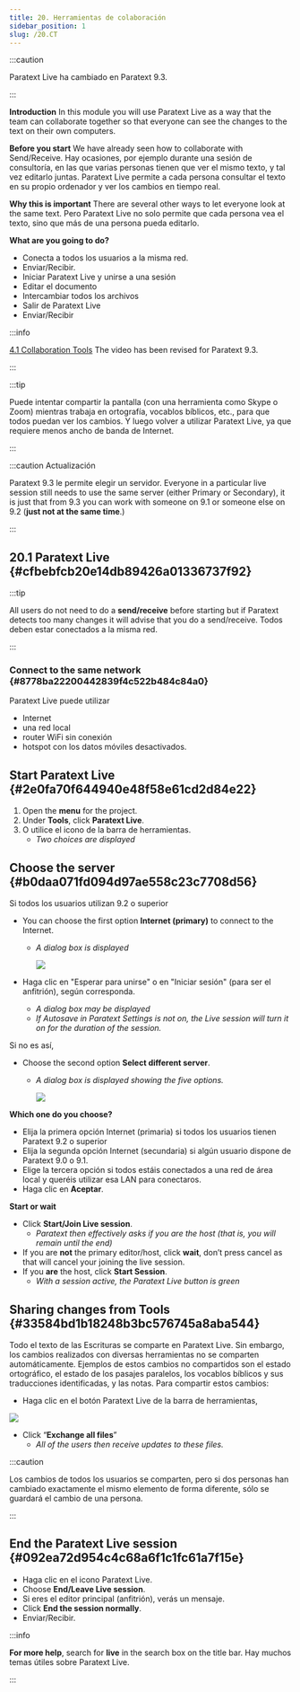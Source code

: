 ```yaml
---
title: 20. Herramientas de colaboración
sidebar_position: 1
slug: /20.CT
---
```


:::caution

Paratext Live ha cambiado en Paratext 9.3.

:::

**Introduction**  In this module you will use Paratext Live as a way that the team can collaborate together so that everyone can see the changes to the text on their own computers.

**Before you start**  We have already seen how to collaborate with Send/Receive. Hay ocasiones, por ejemplo durante una sesión de consultoría, en las que varias personas tienen que ver el mismo texto, y tal vez editarlo juntas. Paratext Live permite a cada persona consultar el texto en su propio ordenador y ver los cambios en tiempo real.

**Why this is important**  There are several other ways to let everyone look at the same text. Pero Paratext Live no solo permite que cada persona vea el texto, sino que más de una persona pueda editarlo.

**What are you going to do?**

- Conecta a todos los usuarios a la misma red.
- Enviar/Recibir.
- Iniciar Paratext Live y unirse a una sesión
- Editar el documento
- Intercambiar todos los archivos
- Salir de Paratext Live
- Enviar/Recibir

:::info

[4.1 Collaboration Tools](https://vimeo.com/641947293)  The video has been revised for Paratext 9.3.

:::

:::tip

Puede intentar compartir la pantalla (con una herramienta como Skype o Zoom) mientras trabaja en ortografía, vocablos bíblicos, etc., para que todos puedan ver los cambios. Y luego volver a utilizar Paratext Live, ya que requiere menos ancho de banda de Internet.

:::

:::caution Actualización

Paratext 9.3 le permite elegir un servidor. Everyone in a particular live session still needs to use the same server (either Primary or Secondary), it is just that from 9.3 you can work with someone on 9.1 or someone else on 9.2 (**just not at the same time**.)

:::

## 20.1 Paratext Live {#cfbebfcb20e14db89426a01336737f92}

:::tip

All users do not need to do a **send/receive** before starting but if Paratext detects too many changes it will advise that you do a send/receive. Todos deben estar conectados a la misma red.

:::

### Connect to the same network {#8778ba22200442839f4c522b484c84a0}

Paratext Live puede utilizar

- Internet
- una red local
- router WiFi sin conexión
- hotspot con los datos móviles desactivados.

## Start Paratext Live {#2e0fa70f644940e48f58e61cd2d84e22}

1. Open the **menu** for the project.
2. Under **Tools**, click **Paratext Live**.
3. O utilice el icono de la barra de herramientas.
   - _Two choices are displayed_

## Choose the server {#b0daa071fd094d97ae558c23c7708d56}

Si todos los usuarios utilizan 9.2 o superior

- You can choose the first option **Internet (primary)** to connect to the Internet.
  - _A dialog box is displayed_

    ![](./918960374.png)

- Haga clic en "Esperar para unirse" o en "Iniciar sesión" (para ser el anfitrión), según corresponda.
  - _A dialog box may be displayed_
  - _If Autosave in Paratext Settings is not on, the Live session will turn it on for the duration of the session._

Si no es así,

- Choose the second option **Select different server**.
  - _A dialog box is displayed showing the five options._

    ![](./564161900.png)

**Which one do you choose?**

- Elija la primera opción Internet (primaria) si todos los usuarios tienen Paratext 9.2 o superior
- Elija la segunda opción Internet (secundaria) si algún usuario dispone de Paratext 9.0 o 9.1.
- Elige la tercera opción si todos estáis conectados a una red de área local y queréis utilizar esa LAN para conectaros.
- Haga clic en **Aceptar**.

**Start or wait**

- Click **Start/Join Live session**.
  - _Paratext then effectively asks if you are the host (that is, you will remain until the end)_
- If you are **not** the primary editor/host, click **wait**, don’t press cancel as that will cancel your joining the live session.
- If you **are** the host, click **Start Session**.
  - _With a session active, the Paratext Live button is green_

## Sharing changes from Tools {#33584bd1b18248b3bc576745a8aba544}

Todo el texto de las Escrituras se comparte en Paratext Live. Sin embargo, los cambios realizados con diversas herramientas no se comparten automáticamente. Ejemplos de estos cambios no compartidos son el estado ortográfico, el estado de los pasajes paralelos, los vocablos bíblicos y sus traducciones identificadas, y las notas. Para compartir estos cambios:

- Haga clic en el botón Paratext Live de la barra de herramientas,

![](./419095099.png)

- Click “**Exchange all files**”
  - _All of the users then receive updates to these files._

:::caution

Los cambios de todos los usuarios se comparten, pero si dos personas han cambiado exactamente el mismo elemento de forma diferente, sólo se guardará el cambio de una persona.

:::

## End the Paratext Live session {#092ea72d954c4c68a6f1c1fc61a7f15e}

- Haga clic en el icono Paratext Live.
- Choose **End/Leave Live session**.
- Si eres el editor principal (anfitrión), verás un mensaje.
- Click **End the session normally**.
- Enviar/Recibir.

:::info

**For more help**, search for **live** in the search box on the title bar. Hay muchos temas útiles sobre Paratext Live.

:::
